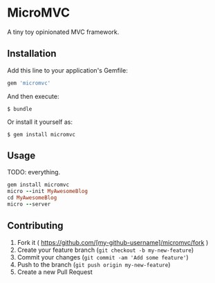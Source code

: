 # MicroMVC

A tiny toy opinionated MVC framework. 

## Installation

Add this line to your application's Gemfile:

```ruby
gem 'micromvc'
```

And then execute:

    $ bundle

Or install it yourself as:

    $ gem install micromvc

## Usage

TODO: everything.

```ruby
gem install micromvc
micro --init MyAwesomeBlog
cd MyAwesomeBlog
micro --server
```

## Contributing

1. Fork it ( https://github.com/[my-github-username]/micromvc/fork )
2. Create your feature branch (`git checkout -b my-new-feature`)
3. Commit your changes (`git commit -am 'Add some feature'`)
4. Push to the branch (`git push origin my-new-feature`)
5. Create a new Pull Request
